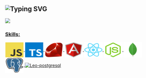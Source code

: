 ## ![Typing SVG](https://readme-typing-svg.herokuapp.com?font=sans-serif&color=%23F7F8FF&multiline=true&width=300&height=30&lines=Hi%2C+I'm+Leonardo)

 <div>
  <a href="https://github.com/dev-leomadeira">
   <img height = "190em" src = "https://github-readme-stats.vercel.app/api/top-langs/?username=dev-leomadeira&layout=compact&langs_count=7&theme=chartreuse-dark" />

</div>
 
### Skills:  
 <div style = "display: inline_block">
    <img align="center" alt="Leo-JS" height="50" width="60" src="https://raw.githubusercontent.com/devicons/devicon/master/icons/javascript/javascript-original.svg">
    <img align="center" alt="Leo-JS" height="50" width="60" src="https://raw.githubusercontent.com/devicons/devicon/master/icons/typescript/typescript-original.svg">
    <img align="center" alt="Leo-JS" height="50" width="60" src="https://raw.githubusercontent.com/devicons/devicon/master/icons/ruby/ruby-original.svg">
    <img align="center" alt="Leo-NodeJS" height="50" width="60" src="https://raw.githubusercontent.com/devicons/devicon/master/icons/angularjs/angularjs-original.svg">
    <img align="center" alt="Leo-React" height="50" width="60" src="https://raw.githubusercontent.com/devicons/devicon/master/icons/react/react-original.svg">
    <img align="center" alt="Leo-NodeJS" height="50" width="60" src="https://raw.githubusercontent.com/devicons/devicon/master/icons/nodejs/nodejs-original.svg">
    <img align="center" alt="Leo-MongoDB" height="50" width="60" src="https://raw.githubusercontent.com/devicons/devicon/master/icons/mongodb/mongodb-original.svg">
    <img align="center" alt="Leo-postgresql" height="50" width="60" src="https://raw.githubusercontent.com/devicons/devicon/master/icons/postgresql/postgresql-original.svg">
   <img align="center" alt="Leo-postgresql" height="50" width="60" src="https://avatars.githubusercontent.com/u/4223?s=200&v=4">
    
 </div>
